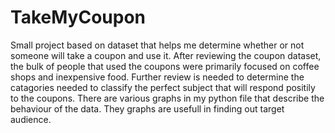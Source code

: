 # TakeMyCoupon
Small project based on dataset that helps me determine whether or not someone will take a coupon and use it.
After reviewing the coupon dataset, the bulk of people that used the coupons were primarily focused on coffee shops and inexpensive food. Further review is needed to determine the catagories needed to classify the perfect subject that will respond positily to the coupons.
There are various graphs in my python file that describe the behaviour of the data. They graphs are usefull in finding out target audience. 
